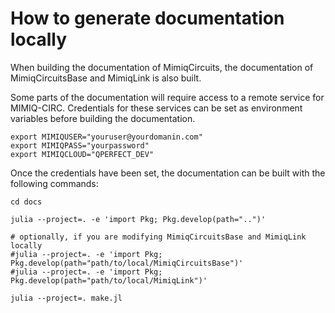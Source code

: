 # How to generate documentation locally

When building the documentation of MimiqCircuits, the documentation of MimiqCircuitsBase and MimiqLink is also built.

Some parts of the documentation will require access to a remote service for MIMIQ-CIRC. Credentials for these services can be set as environment variables before building the documentation.

```
export MIMIQUSER="youruser@yourdomanin.com"
export MIMIQPASS="yourpassword"
export MIMIQCLOUD="QPERFECT_DEV"
```

Once the credentials have been set, the documentation can be built with the following commands:

```
cd docs

julia --project=. -e 'import Pkg; Pkg.develop(path="..")'

# optionally, if you are modifying MimiqCircuitsBase and MimiqLink locally
#julia --project=. -e 'import Pkg; Pkg.develop(path="path/to/local/MimiqCircuitsBase")'
#julia --project=. -e 'import Pkg; Pkg.develop(path="path/to/local/MimiqLink")'

julia --project=. make.jl
```
